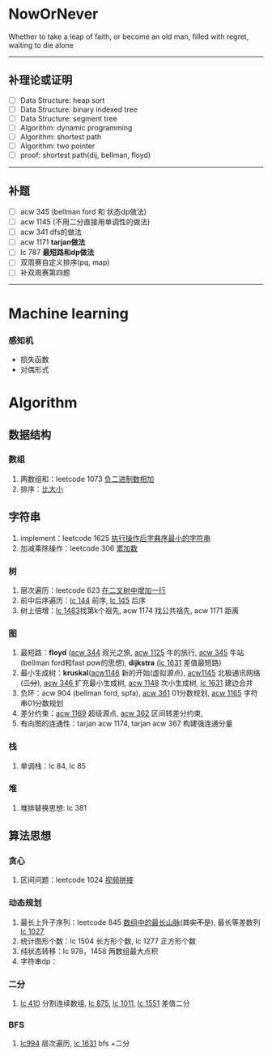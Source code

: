 # NowOrNever

Whether to take a leap of faith, or become an old man, filled with regret, waiting to die alone

----

## 补理论或证明

- [ ] Data Structure: heap sort
- [ ] Data Structure: binary indexed tree
- [ ] Data Structure: segment tree
- [ ] Algorithm: dynamic programming
- [ ] Algorithm: shortest path
- [ ] Algorithm: two pointer
- [ ] proof: shortest path(dij, bellman, floyd)

---

## 补题

- [ ] acw 345 (bellman ford 和 状态dp做法)
- [ ] acw 1145 (不用二分直接用单调性的做法)
- [ ] acw 341 dfs的做法
- [ ] acw 1171 **tarjan做法** 
- [ ] lc 787 **最短路和dp做法**
- [ ] 双周赛自定义排序(pq, map)
- [ ] 补双周赛第四题

---

# Machine learning

### 感知机

- 损失函数
- 对偶形式

# Algorithm

## 数据结构

### 数组

1. 两数组和：leetcode 1073 [负二进制数相加](https://leetcode-cn.com/problems/adding-two-negabinary-numbers/)
2. 排序：[比大小](https://leetcode-cn.com/problems/how-many-numbers-are-smaller-than-the-current-number/)

## 字符串

1. implement：leetcode 1625  [执行操作后字典序最小的字符串](https://leetcode-cn.com/problems/lexicographically-smallest-string-after-applying-operations/)
2. 加减乘除操作：leetcode 306 [累加数](https://leetcode-cn.com/problems/additive-number/)

### 树

1. 层次遍历：leetcode 623 [在二叉树中增加一行](https://leetcode-cn.com/problems/add-one-row-to-tree/)
2. 前中后序遍历：[lc 144](https://leetcode-cn.com/problems/binary-tree-preorder-traversal/) 前序, [lc 145](https://leetcode-cn.com/problems/binary-tree-postorder-traversal/) 后序 
3. 树上倍增：[lc 1483](https://leetcode-cn.com/problems/kth-ancestor-of-a-tree-node/)找第k个祖先, acw 1174 找公共祖先, acw 1171 距离

### 图

1. 最短路：**floyd** ([acw 344](https://www.acwing.com/activity/content/problem/content/1509/1/) 观光之旅, [acw 1125](https://www.acwing.com/activity/content/problem/content/1507/1/) 牛的旅行, [acw 345](https://www.acwing.com/activity/content/problem/content/1510/1/) 牛站(bellman ford和fast pow的思想), **dijkstra** ([lc 1631](https://leetcode-cn.com/problems/path-with-minimum-effort/) 差值最短路)
2. 最小生成树：**kruskal**([acw1146](https://www.acwing.com/problem/content/1148/) 新的开始(虚拟源点), [acw1145](https://www.acwing.com/problem/content/1147/) 北极通讯网络(~~二分~~), [acw 346 ](https://www.acwing.com/problem/content/348/)扩充最小生成树, [acw 1148](https://www.acwing.com/activity/content/problem/content/1529/1/) 次小生成树, [lc 1631](https://leetcode-cn.com/problems/path-with-minimum-effort/) 建边合并
3. 负环：acw 904 (bellman ford, spfa),  [acw 361](https://www.acwing.com/activity/content/problem/content/1531/1/) 01分数规划, [acw 1165](https://www.acwing.com/activity/content/problem/content/1532/1/) 字符串01分数规划
4. 差分约束：[acw 1169](https://www.acwing.com/activity/content/problem/content/1533/1/) 超级源点, [acw 362](https://www.acwing.com/activity/content/problem/content/1534/1/) 区间转差分约束,
5. 有向图的连通性：tarjan acw 1174, tarjan acw 367 构建强连通分量

### 栈

1. 单调栈：lc 84, lc 85

### 堆

1. 堆排替换思想: lc 381

## 算法思想

### 贪心

1. 区间问题：leetcode 1024 [视频拼接](https://leetcode-cn.com/problems/video-stitching/)


### 动态规划

1. 最长上升子序列：leetcode 845 [数组中的最长山脉](https://leetcode-cn.com/problems/longest-mountain-in-array/)(~~其实不是~~), 最长等差数列 [lc 1027](https://leetcode-cn.com/problems/longest-arithmetic-subsequence/)
2. 统计图形个数：lc 1504 长方形个数, lc 1277 正方形个数
3. 纯状态转移：lc 978，1458 两数组最大点积
4. 字符串dp：

### 二分

1. [lc 410](https://leetcode-cn.com/problems/split-array-largest-sum/) 分割连续数组, [lc 875](https://leetcode-cn.com/problems/koko-eating-bananas/), [lc 1011](https://leetcode-cn.com/problems/capacity-to-ship-packages-within-d-days/), [lc 1551](https://leetcode-cn.com/problems/magnetic-force-between-two-balls/) 差值二分

### BFS

1. [lc994](https://leetcode-cn.com/problems/rotting-oranges/) 层次遍历, [lc 1631](https://leetcode-cn.com/problems/path-with-minimum-effort/) bfs +二分




